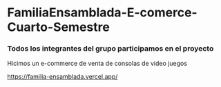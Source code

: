# FamiliaEnsamblada-E-comerce-Cuarto-Semestre


<h3>Todos los integrantes del grupo participamos en el proyecto</h3>


Hicimos un e-commerce de venta de consolas de video juegos

https://familia-ensamblada.vercel.app/
